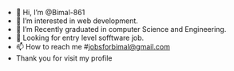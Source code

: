 - 👋 Hi, I’m @Bimal-861
- 👀 I’m interested in web development.
- 🌱 I’m Recently graduated in computer Science and Engineering.
- 💞 Looking for entry level sofftware job.
- 📫 How to reach me #jobsforbimal@gmail.com
- Thank you for visit my profile

<!---
Bimal-861/Bimal-861 is a ✨ special ✨ repository because its `README.md` (this file) appears on your GitHub profile.
You can click the Preview link to take a look at your changes.
--->
